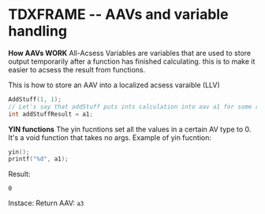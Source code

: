 # TDXFRAME -- AAVs and variable handling

**How AAVs WORK**
All-Acsess Variables are variables that are used to store output temporarily after a function has finished calculating. this is to make it easier to acsess the result from functions.

This is how to store an AAV into a localized acsess varaible (LLV)
```cpp
AddStuff(1, 1);
// Let's say that addStuff puts ints calculation into aav a1 for some reason
int addStuffResult = a1;
```

**YIN functions**
The yin fucntions set all the values in a certain AV type to 0. It's a void function that takes no args.
Example of yin fucntion:
```cpp
yin();
printf("%d", a1);
```
Result:
```
0
```

Instace:
Return AAV: `a3`